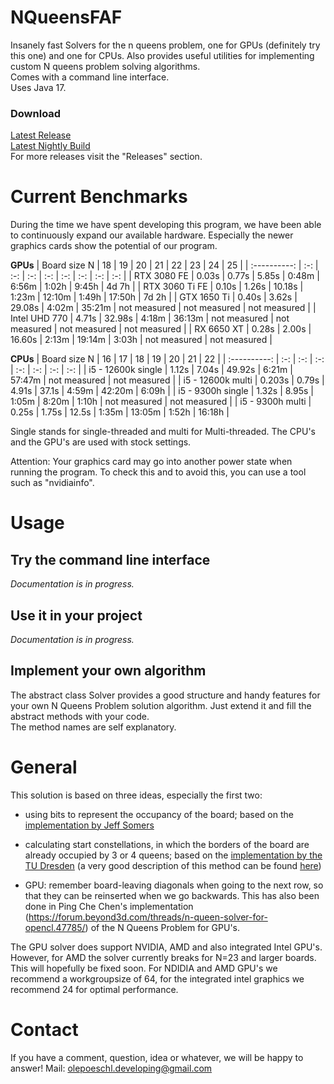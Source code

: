 # NQueensFAF
Insanely fast Solvers for the n queens problem, one for GPUs (definitely try this one) and one for CPUs. Also provides useful utilities for implementing custom N queens problem solving algorithms. <br>
Comes with a command line interface.<br>
Uses Java 17.

### Download
[Latest Release](https://github.com/olepoeschl/NQueensFAF/releases/latest)<br>
[Latest Nightly Build](https://github.com/olepoeschl/NQueensFAF/releases/tag/nightly)<br>
For more releases visit the "Releases" section. <br>

# Current Benchmarks
During the time we have spent developing this program, we have been able to continuously expand our available hardware. 
Especially the newer graphics cards show the potential of our program. 

<b>GPUs</b>
|      Board size N     |   18    |     19    |      20      |      21      |      22      |       23       |       24       |   25 |
|      :----------:     |   :-:   |    :-:    |      :-:     |      :-:     |      :-:     |       :-:      |      :-:       |  :-: |
|      RTX 3080 FE      |  0.03s  |   0.77s   |     5.85s    |     0:48m    |      6:56m   |      1:02h     |      9:45h     | 4d 7h |
|     RTX 3060 Ti FE    |  0.10s  |   1.26s   |    10.18s    |     1:23m    |     12:10m   |      1:49h     |     17:50h     | 7d 2h |
|      GTX 1650 Ti      |  0.40s  |   3.62s   |    29.08s    |     4:02m    |     35:21m   |  not measured  |  not measured  | not measured |
|     Intel UHD 770     |  4.71s  |  32.98s   |     4:18m    |    36:13m    | not measured |  not measured  |  not measured  | not measured | 
|       RX 6650 XT      |  0.28s  |   2.00s   |    16.60s    |     2:13m    |     19:14m   |  3:03h  |  not measured  | not measured |

<b>CPUs</b>
|      Board size N     |        16       |     17    |     18    |     19    |      20      |      21      |      22      |
|      :----------:     |       :-:       |    :-:    |    :-:    |    :-:    |      :-:     |      :-:     |      :-:     |
|  i5 - 12600k single   |      1.12s      |   7.04s   |   49.92s  |   6:21m   |    57:47m    | not measured | not measured |
|  i5 - 12600k multi    |      0.203s     |   0.79s   |   4.91s   |   37.1s   |     4:59m    |    42:20m    |     6:09h    |
|   i5 - 9300h single   |      1.32s      |   8.95s   |   1:05m   |   8:20m   |     1:10h    | not measured | not measured |
|   i5 - 9300h multi    |      0.25s      |   1.75s   |   12.5s   |   1:35m   |    13:05m    |     1:52h    |     16:18h   |

Single stands for single-threaded and multi for Multi-threaded. 
The CPU's and the GPU's are used with stock settings. 

Attention: Your graphics card may go into another power state when running the program. To check this and to avoid this, you can use a tool such as "nvidiainfo".

# Usage
## Try the command line interface
_Documentation is in progress._

## Use it in your project
_Documentation is in progress._

## Implement your own algorithm
The abstract class Solver provides a good structure and handy features for your own N Queens Problem solution algorithm. Just extend it and fill the abstract methods with your code.
<br>The method names are self explanatory.

# General

This solution is based on three ideas, especially the first two:

- using bits to represent the occupancy of the board; based on the <a href="http://users.rcn.com/liusomers/nqueen_demo/nqueens.html">implementation by Jeff Somers </a>
      
- calculating start constellations, in which the borders of the board are already occupied by 3 or 4 queens; based on the <a href="https://github.com/preusser/q27">implementation by the TU Dresden</a> (a very good description of this method can be found <a href="http://www.nqueens.de/sub/SearchAlgoUseSymm.en.html">here</a>)

- GPU: remember board-leaving diagonals when going to the next row, so that they can be reinserted when we go backwards. This has also been done in Ping Che Chen's implementation (https://forum.beyond3d.com/threads/n-queen-solver-for-opencl.47785/) of the N Queens Problem for GPU's. 

The GPU solver does support NVIDIA, AMD and also integrated Intel GPU's.
However, for AMD the solver currently breaks for N=23 and larger boards. 
This will hopefully be fixed soon. 
For NDIDIA and AMD GPU's we recommend a workgroupsize of 64, for the integrated intel graphics we recommend 24 for optimal performance. 

# Contact
If you have a comment, question, idea or whatever, we will be happy to answer!
Mail: olepoeschl.developing@gmail.com
